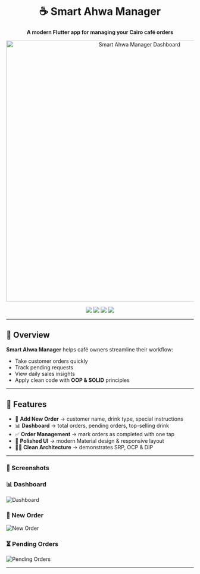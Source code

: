 <h1 align="center">☕ Smart Ahwa Manager</h1>
<p align="center">
  <b>A modern Flutter app for managing your Cairo café orders</b>  
</p>

<p align="center">
  <img src="screenshots/dashboard.png" width="700" alt="Smart Ahwa Manager Dashboard"/>
</p>

<p align="center">
  <a href="https://flutter.dev"><img src="https://img.shields.io/badge/Flutter-3.24-blue?logo=flutter&logoColor=white" /></a>
  <a href="https://dart.dev"><img src="https://img.shields.io/badge/Dart-3.5-0175C2?logo=dart&logoColor=white" /></a>
  <img src="https://img.shields.io/badge/Platform-Android%20|%20iOS-green" />
  <img src="https://img.shields.io/badge/License-MIT-purple" />
</p>

---

## 🚀 Overview  
**Smart Ahwa Manager** helps café owners streamline their workflow:  
- Take customer orders quickly  
- Track pending requests  
- View daily sales insights  
- Apply clean code with **OOP & SOLID** principles  

---

## 🌟 Features  

- 📝 **Add New Order** → customer name, drink type, special instructions  
- 📊 **Dashboard** → total orders, pending orders, top-selling drink  
- ✅ **Order Management** → mark orders as completed with one tap  
- 🎨 **Polished UI** → modern Material design & responsive layout  
- 🧑‍💻 **Clean Architecture** → demonstrates SRP, OCP & DIP  

---

### 📸 Screenshots  

### 📊 Dashboard  
![Dashboard](https://i.ibb.co/pjYR6qT7/dashboard.png)

### 📝 New Order  
![New Order](https://i.ibb.co/ymJY8WTy/neworder.png)

### ⏳ Pending Orders  
![Pending Orders](https://i.ibb.co/g8hvY2X/pending.png)

---








